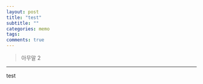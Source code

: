 ```yaml
---
layout: post
title: "test"
subtitle: ""
categories: memo
tags:
comments: true
---
```


> 아무말 2

---

test

